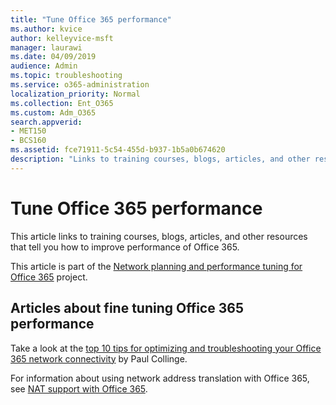 ```yaml
---
title: "Tune Office 365 performance"
ms.author: kvice
author: kelleyvice-msft
manager: laurawi
ms.date: 04/09/2019
audience: Admin
ms.topic: troubleshooting
ms.service: o365-administration
localization_priority: Normal
ms.collection: Ent_O365
ms.custom: Adm_O365
search.appverid:
- MET150
- BCS160
ms.assetid: fce71911-5c54-455d-b937-1b5a0b674620
description: "Links to training courses, blogs, articles, and other resources that tell you how to improve performance of Office 365."
---
```


# Tune Office 365 performance

This article links to training courses, blogs, articles, and other resources that tell you how to improve performance of Office 365.
  
This article is part of the [Network planning and performance tuning for Office 365](https://aka.ms/tune) project.
   
## Articles about fine tuning Office 365 performance

Take a look at the [top 10 tips for optimizing and troubleshooting your Office 365 network connectivity](https://blogs.technet.com/b/onthewire/archive/2014/06/18/top-10-tips-for-optimising-amp-troubleshooting-your-office-365-network-connectivity.aspx) by Paul Collinge. 
  
For information about using network address translation with Office 365, see [NAT support with Office 365](nat-support-with-office-365.md).
  

